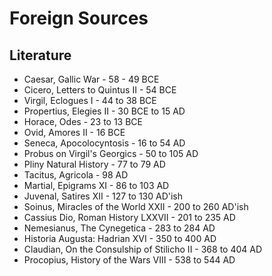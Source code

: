 # Foreign Sources

## Literature

* Caesar, Gallic War - 58 - 49 BCE
* Cicero, Letters to Quintus II - 54 BCE
* Virgil, Eclogues I - 44 to 38 BCE
* Propertius, Elegies II - 30 BCE to 15 AD
* Horace, Odes  - 23 to 13 BCE
* Ovid, Amores II - 16 BCE
* Seneca, Apocolocyntosis - 16 to 54 AD
* Probus on Virgil's Georgics - 50 to 105 AD
* Pliny Natural History - 77 to 79 AD
* Tacitus, Agricola - 98 AD
* Martial, Epigrams XI - 86 to 103 AD
* Juvenal, Satires XII - 127 to 130 AD'ish
* Soinus, Miracles of the World XXII - 200 to 260 AD'ish
* Cassius Dio, Roman History LXXVII - 201 to 235 AD
* Nemesianus, The Cynegetica - 283 to 284 AD
* Historia Augusta: Hadrian XVI - 350 to 400 AD
* Claudian, On the Consulship of Stilicho II - 368 to 404 AD
* Procopius, History of the Wars VIII - 538 to 544 AD

